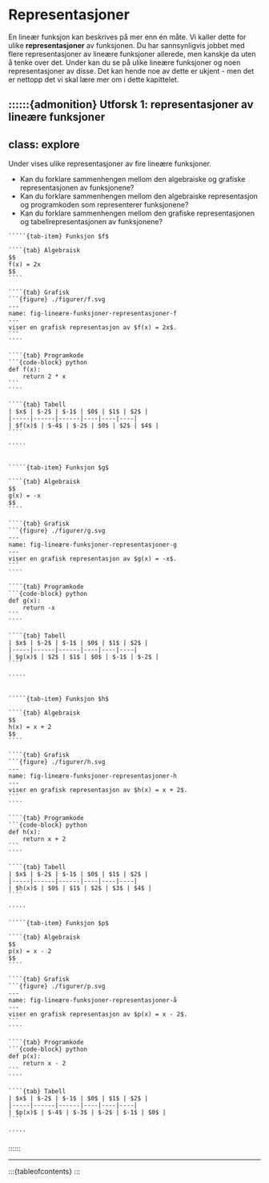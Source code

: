 # Representasjoner

En lineær funksjon kan beskrives på mer enn én måte. Vi kaller dette for ulike **representasjoner** av funksjonen. Du har sannsynligvis jobbet med flere representasjoner av lineære funksjoner allerede, men kanskje da uten å tenke over det. Under kan du se på ulike lineære funksjoner og noen representasjoner av disse. Det kan hende noe av dette er ukjent - men det er nettopp det vi skal lære mer om i dette kapittelet.

::::::{admonition} Utforsk 1: representasjoner av lineære funksjoner
---
class: explore
---
Under vises ulike representasjoner av fire lineære funksjoner. 

* Kan du forklare sammenhengen mellom den algebraiske og grafiske representasjonen av funksjonene?
* Kan du forklare sammenhengen mellom den algebraiske representasjon og programkoden som representerer funksjonene?
* Kan du forklare sammenhengen mellom den grafiske representasjonen og tabellrepresentasjonen av funksjonene?

``````{tab-set} 
`````{tab-item} Funksjon $f$

````{tab} Algebraisk
$$
f(x) = 2x
$$
````

````{tab} Grafisk 
```{figure} ./figurer/f.svg
---
name: fig-lineære-funksjoner-representasjoner-f
---
viser en grafisk representasjon av $f(x) = 2x$.
```
````

````{tab} Programkode
```{code-block} python
def f(x):
    return 2 * x
```
````

````{tab} Tabell
| $x$ | $-2$ | $-1$ | $0$ | $1$ | $2$ |
|-----|------|------|----|----|----|
| $f(x)$ | $-4$ | $-2$ | $0$ | $2$ | $4$ |
````

`````


`````{tab-item} Funksjon $g$

````{tab} Algebraisk
$$
g(x) = -x
$$
````

````{tab} Grafisk 
```{figure} ./figurer/g.svg
---
name: fig-lineære-funksjoner-representasjoner-g
---
viser en grafisk representasjon av $g(x) = -x$.
```
````

````{tab} Programkode
```{code-block} python
def g(x):
    return -x
```
````

````{tab} Tabell
| $x$ | $-2$ | $-1$ | $0$ | $1$ | $2$ |
|-----|------|------|----|----|----|
| $g(x)$ | $2$ | $1$ | $0$ | $-1$ | $-2$ |
````

`````


`````{tab-item} Funksjon $h$

````{tab} Algebraisk
$$
h(x) = x + 2
$$
````

````{tab} Grafisk 
```{figure} ./figurer/h.svg
---
name: fig-lineære-funksjoner-representasjoner-h
---
viser en grafisk representasjon av $h(x) = x + 2$.
```
````

````{tab} Programkode
```{code-block} python
def h(x):
    return x + 2
```
````

````{tab} Tabell
| $x$ | $-2$ | $-1$ | $0$ | $1$ | $2$ |
|-----|------|------|----|----|----|
| $h(x)$ | $0$ | $1$ | $2$ | $3$ | $4$ |
````

`````

`````{tab-item} Funksjon $p$

````{tab} Algebraisk
$$
p(x) = x - 2
$$
````

````{tab} Grafisk 
```{figure} ./figurer/p.svg
---
name: fig-lineære-funksjoner-representasjoner-å
---
viser en grafisk representasjon av $p(x) = x - 2$.
```
````

````{tab} Programkode
```{code-block} python
def p(x):
    return x - 2
```
````

````{tab} Tabell
| $x$ | $-2$ | $-1$ | $0$ | $1$ | $2$ |
|-----|------|------|----|----|----|
| $p(x)$ | $-4$ | $-3$ | $-2$ | $-1$ | $0$ |
````

`````

``````

::::::

---

:::{tableofcontents}
:::